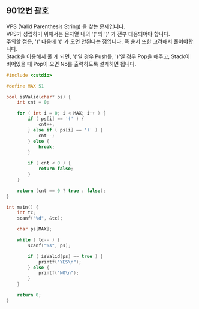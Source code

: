 9012번 괄호
---------

VPS (Valid Parenthesis String) 을 찾는 문제입니다.  
VPS가 성립하기 위해서는 문자열 내의 '(' 와 ')' 가 전부 대응되어야 합니다.  
주의할 점은, ')' 다음에 '(' 가 오면 안된다는 점입니다. 즉 순서 또한 고려해서 풀어야합니다.  
Stack을 이용해서 풀 게 되면, '('일 경우 Push를, ')'일 경우 Pop을 해주고, Stack이 비어있을 때 Pop이 오면 No를 출력하도록 설계하면 됩니다.  

~~~ cpp
#include <cstdio>

#define MAX 51

bool isValid(char* ps) {
    int cnt = 0;

    for ( int i = 0; i < MAX; i++ ) {
        if ( ps[i] == '(' ) {
            cnt++;
        } else if ( ps[i] == ')' ) {
            cnt--;
        } else {
            break;
        }

        if ( cnt < 0 ) {
            return false;
        }
    }

    return (cnt == 0 ? true : false);
}

int main() {
    int tc;
    scanf("%d", &tc);

    char ps[MAX];

    while ( tc-- ) {
        scanf("%s", ps);

        if ( isValid(ps) == true ) {
            printf("YES\n");
        } else {
            printf("NO\n");
        }
    }

    return 0;
}
~~~